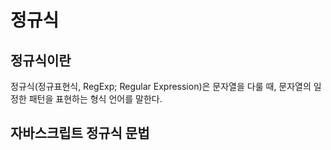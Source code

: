 # 정규식
## 정규식이란
정규식(정규표현식, RegExp; Regular Expression)은 문자열을 다룰 때, 문자열의 일정한 패턴을 표현하는 형식 언어를 말한다.

## 자바스크립트 정규식 문법

